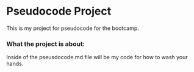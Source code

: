 # Pseudocode Project
This is my project for pseudocode for the bootcamp.
### What the project is about:
Inside of the pseusdocode.md file will be my code for how to wash your hands.
